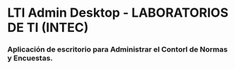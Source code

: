 ﻿# LTI Admin Desktop - LABORATORIOS DE TI (INTEC)
### Aplicación de escritorio para Administrar el Contorl de Normas y Encuestas.
